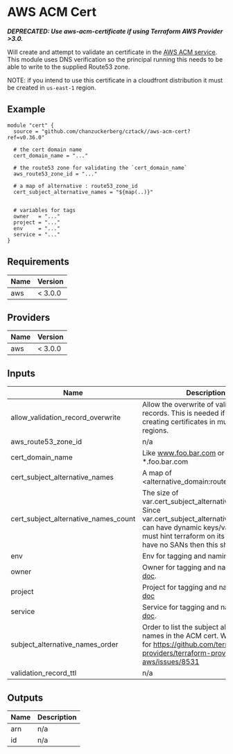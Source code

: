 # AWS ACM Cert

**_DEPRECATED: Use aws-acm-certificate if using Terraform AWS Provider >3.0._**

Will create and attempt to validate an certificate in the [AWS ACM service](https://aws.amazon.com/certificate-manager/). This module uses DNS verification so the principal running this needs to be able to write to the supplied Route53 zone.

NOTE: if you intend to use this certificate in a cloudfront distribution it must be created in `us-east-1` region.

## Example

```hcl
module "cert" {
  source = "github.com/chanzuckerberg/cztack//aws-acm-cert?ref=v0.36.0"

  # the cert domain name
  cert_domain_name = "..."
  
  # the route53 zone for validating the `cert_domain_name`
  aws_route53_zone_id = "..."
  
  # a map of alternative : route53_zone_id 
  cert_subject_alternative_names = "${map(..)}"


  # variables for tags
  owner   = "..."
  project = "..."
  env     = "..."
  service = "..."
}
```

<!-- START -->
## Requirements

| Name | Version |
|------|---------|
| aws | < 3.0.0 |

## Providers

| Name | Version |
|------|---------|
| aws | < 3.0.0 |

## Inputs

| Name | Description | Type | Default | Required |
|------|-------------|------|---------|:--------:|
| allow\_validation\_record\_overwrite | Allow the overwrite of validation records. This is needed if you are creating certificates in multiple regions. | `string` | `true` | no |
| aws\_route53\_zone\_id | n/a | `string` | n/a | yes |
| cert\_domain\_name | Like www.foo.bar.com or \*.foo.bar.com | `string` | n/a | yes |
| cert\_subject\_alternative\_names | A map of <alternative\_domain:route53\_zone\_id> | `map(string)` | `{}` | no |
| cert\_subject\_alternative\_names\_count | The size of var.cert\_subject\_alternative\_names. Since var.cert\_subject\_alternative\_names can have dynamic keys/values we must hint terraform on its size. If you have no SANs then this should be 0. | `number` | `0` | no |
| env | Env for tagging and naming. See [doc](../README.md#consistent-tagging). | `string` | n/a | yes |
| owner | Owner for tagging and naming. See [doc](../README.md#consistent-tagging). | `string` | n/a | yes |
| project | Project for tagging and naming. See [doc](../README.md#consistent-tagging) | `string` | n/a | yes |
| service | Service for tagging and naming. See [doc](../README.md#consistent-tagging). | `string` | n/a | yes |
| subject\_alternative\_names\_order | Order to list the subject alternative names in the ACM cert. Workaround for https://github.com/terraform-providers/terraform-provider-aws/issues/8531 | `list(string)` | `null` | no |
| validation\_record\_ttl | n/a | `string` | `60` | no |

## Outputs

| Name | Description |
|------|-------------|
| arn | n/a |
| id | n/a |

<!-- END -->
